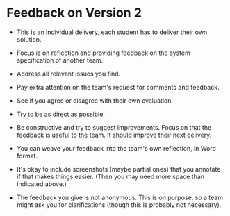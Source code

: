 # Feedback on Version 2

* This is an individual delivery, each student has to deliver their own solution.
* Focus is on reflection and providing feedback on the system specification of another team.


* Address all relevant issues you find. 
* Pay extra attention on the team's request for comments and feedback.
* See if you agree or disagree with their own evaluation.
* Try to be as direct as possible.
* Be constructive and try to suggest improvements. Focus on that the feedback is useful to the team. It should improve their next delivery.
* You can weave your feedback into the team's own reflection, in Word format. 
* It's okay to include screenshots (maybe partial ones) that you annotate if that makes things easier. (Then you may need more space than indicated above.)
* The feedback you give is not anonymous. This is on purpose, so a team might ask you for clarifications (though this is probably not necessary).





